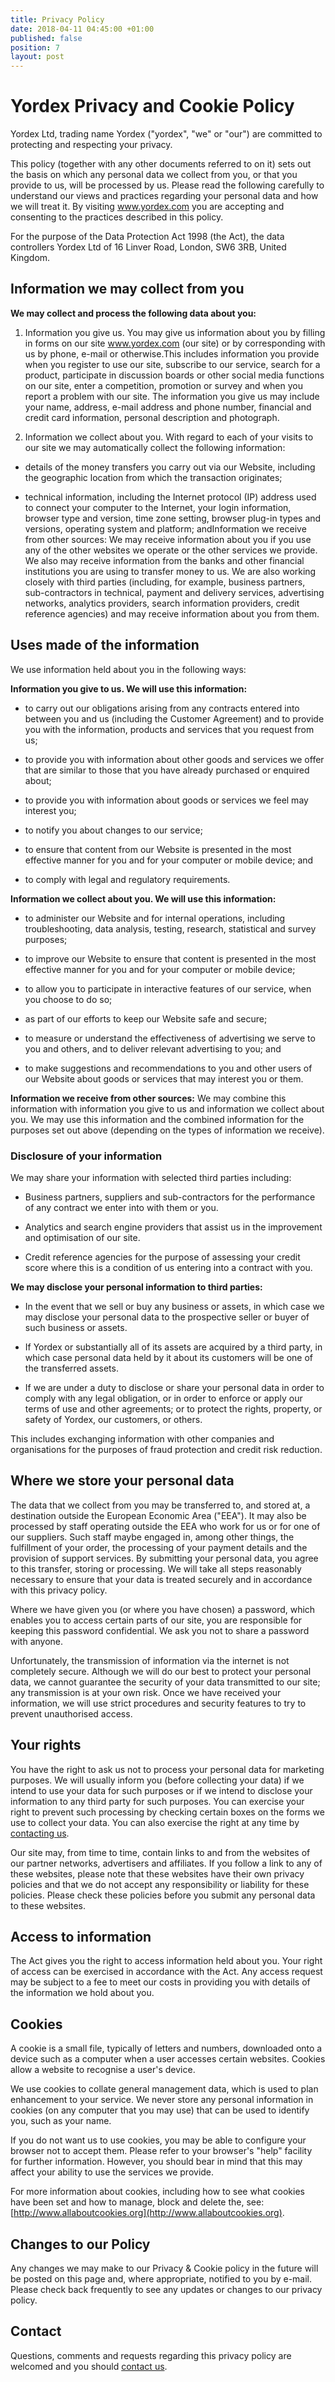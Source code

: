 ```yaml
---
title: Privacy Policy
date: 2018-04-11 04:45:00 +01:00
published: false
position: 7
layout: post
---
```


# Yordex Privacy and Cookie Policy

Yordex Ltd, trading name Yordex ("yordex", "we" or "our") are committed to protecting and respecting your privacy.

This policy (together with any other documents referred to on it) sets out the basis on which any personal data we collect from you, or that you provide to us, will be processed by us. Please read the following carefully to understand our views and practices regarding your personal data and how we will treat it. By visiting www.yordex.com you are accepting and consenting to the practices described in this policy.

For the purpose of the Data Protection Act 1998 (the Act), the data controllers Yordex Ltd of 16 Linver Road, London, SW6 3RB, United Kingdom.

## Information we may collect from you

**We may collect and process the following data about you:**

1. Information you give us. You may give us information about you by filling in forms on our site www.yordex.com (our site) or by corresponding with us by phone, e-mail or otherwise.This includes information you provide when you register to use our site, subscribe to our service, search for a product, participate in discussion boards or other social media functions on our site, enter a competition, promotion or survey and when you report a problem with our site. The information you give us may include your name, address, e-mail address and phone number, financial and credit card information, personal description and photograph.

2. Information we collect about you. With regard to each of your visits to our site we may automatically collect the following information:

* details of the money transfers you carry out via our Website, including the geographic location from which the transaction originates;

* technical information, including the Internet protocol (IP) address used to connect your computer to the Internet, your login information, browser type and version, time zone setting, browser plug-in types and versions, operating system and platform; andInformation we receive from other sources: We may receive information about you if you use any of the other websites we operate or the other services we provide. We also may receive information from the banks and other financial institutions you are using to transfer money to us. We are also working closely with third parties (including, for example, business partners, sub-contractors in technical, payment and delivery services, advertising networks, analytics providers, search information providers, credit reference agencies) and may receive information about you from them.

## Uses made of the information

We use information held about you in the following ways:

**Information you give to us. We will use this information:**

* to carry out our obligations arising from any contracts entered into between you and us (including the Customer Agreement) and to provide you with the information, products and services that you request from us;

* to provide you with information about other goods and services we offer that are similar to those that you have already purchased or enquired about;

* to provide you with information about goods or services we feel may interest you;

* to notify you about changes to our service;

* to ensure that content from our Website is presented in the most effective manner for you and for your computer or mobile device; and

* to comply with legal and regulatory requirements.

**Information we collect about you. We will use this information:**

* to administer our Website and for internal operations, including troubleshooting, data analysis, testing, research, statistical and survey purposes;

* to improve our Website to ensure that content is presented in the most effective manner for you and for your computer or mobile device;

* to allow you to participate in interactive features of our service, when you choose to do so;

* as part of our efforts to keep our Website safe and secure;

* to measure or understand the effectiveness of advertising we serve to you and others, and to deliver relevant advertising to you; and

* to make suggestions and recommendations to you and other users of our Website about goods or services that may interest you or them.

**Information we receive from other sources:**
We may combine this information with information you give to us and information we collect about you. We may use this information and the combined information for the purposes set out above (depending on the types of information we receive).

### Disclosure of your information

We may share your information with selected third parties including:

* Business partners, suppliers and sub-contractors for the performance of any contract we enter into with them or you.

* Analytics and search engine providers that assist us in the improvement and optimisation of our site.

* Credit reference agencies for the purpose of assessing your credit score where this is a condition of us entering into a contract with you.

**We may disclose your personal information to third parties:**

* In the event that we sell or buy any business or assets, in which case we may disclose your personal data to the prospective seller or buyer of such business or assets.

* If Yordex or substantially all of its assets are acquired by a third party, in which case personal data held by it about its customers will be one of the transferred assets.

* If we are under a duty to disclose or share your personal data in order to comply with any legal obligation, or in order to enforce or apply our terms of use and other agreements; or to protect the rights, property, or safety of Yordex, our customers, or others.

This includes exchanging information with other companies and organisations for the purposes of fraud protection and credit risk reduction.

## Where we store your personal data

The data that we collect from you may be transferred to, and stored at, a destination outside the European Economic Area ("EEA"). It may also be processed by staff operating outside the EEA who work for us or for one of our suppliers. Such staff maybe engaged in, among other things, the fulfillment of your order, the processing of your payment details and the provision of support services. By submitting your personal data, you agree to this transfer, storing or processing. We will take all steps reasonably necessary to ensure that your data is treated securely and in accordance with this privacy policy.

Where we have given you (or where you have chosen) a password, which enables you to access certain parts of our site, you are responsible for keeping this password confidential. We ask you not to share a password with anyone.

Unfortunately, the transmission of information via the internet is not completely secure. Although we will do our best to protect your personal data, we cannot guarantee the security of your data transmitted to our site; any transmission is at your own risk. Once we have received your information, we will use strict procedures and security features to try to prevent unauthorised access.

## Your rights

You have the right to ask us not to process your personal data for marketing purposes. We will usually inform you (before collecting your data) if we intend to use your data for such purposes or if we intend to disclose your information to any third party for such purposes. You can exercise your right to prevent such processing by checking certain boxes on the forms we use to collect your data. You can also exercise the right at any time by [contacting us](http://www.yordex.com/contact "Contact Us").

Our site may, from time to time, contain links to and from the websites of our partner networks, advertisers and affiliates. If you follow a link to any of these websites, please note that these websites have their own privacy policies and that we do not accept any responsibility or liability for these policies. Please check these policies before you submit any personal data to these websites.

## Access to information

The Act gives you the right to access information held about you. Your right of access can be exercised in accordance with the Act. Any access request may be subject to a fee to meet our costs in providing you with details of the information we hold about you.

## Cookies

A cookie is a small file, typically of letters and numbers, downloaded onto a device such as a computer when a user accesses certain websites. Cookies allow a website to recognise a user's device.

We use cookies to collate general management data, which is used to plan enhancement to your service. We never store any personal information in cookies (on any computer that you may use) that can be used to identify you, such as your name.

If you do not want us to use cookies, you may be able to configure your browser not to accept them. Please refer to your browser's "help" facility for further information. However, you should bear in mind that this may affect your ability to use
the services we provide.

For more information about cookies, including how to see what cookies have been set and how to manage, block and delete the, see: [http://www.allaboutcookies.org](http://www.allaboutcookies.org).

## Changes to our Policy

Any changes we may make to our Privacy & Cookie policy in the future will be posted on this page and, where appropriate, notified to you by e-mail. Please check back frequently to see any updates or changes to our privacy policy.

## Contact

Questions, comments and requests regarding this privacy policy are welcomed and you should [contact us](http://www.yordex.com/contact "Contact Us").
